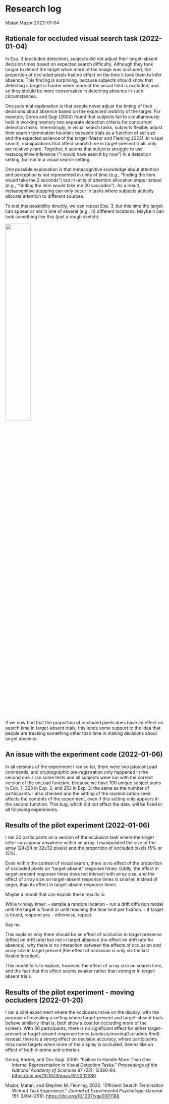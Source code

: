 Research log
================
Matan Mazor
2023-01-04

## Rationale for occluded visual search task (2022-01-04)

In Exp. 3 (occluded detection), subjects did not adjust their
target-absent decision times based on expected search difficulty.
Although they took longer to detect the target when more of the image
was occluded, the proportion of occluded pixels had no effect on the
time it took them to infer absence. This finding is surprising, because
subjects should know that detecting a target is harder when more of the
visual field is occluded, and so they should be more conservative in
detecting absence in such circumstances.

One potential explanation is that people never adjust the timing of
their decisions about absence based on the expected visibility of the
target. For example, Gorea and Sagi (2000) found that subjects fail to
simultaneously hold in working memory two separate detection criteria
for concurrent detection tasks. Interestingly, in visual search tasks,
subjects flexibly adjust their search termination heuristic between
trials as a function of set size and the expected salience of the target
(Mazor and Fleming 2022). In visual search, manipulations that affect
search time in target-present trials only are relatively rare. Together,
it seems that subjects struggle to use metacognitive inference (“I would
have seen it by now”) in a detection setting, but not in a visual search
setting.

One possible explanation is that metacognitive knowledge about attention
and perception is not represented in units of time (e.g., “finding the
item would take me 2 seconds”) but in units of attention allocation
steps instead (e.g., “finding the item would take me 20 saccades”). As a
result, metacognitive stopping can only occur in tasks where subjects
actively allocate attention to different sources.

To test this possibility directly, we can repeat Exp. 3, but this time
the target can appear or not in one of several (e.g., 4) different
locations. Maybe it can look something like this (just a rough sketch):

<img src="figures/occludedSearchSketch.png" width="40%" />

If we now find that the proportion of occluded pixels does have an
effect on search time in target-absent trials, this lends some support
to the idea that people are tracking something other than time in making
decisions about target absence.

## An issue with the experiment code (2022-01-06)

In all versions of the experiment I ran so far, there were two
jatos.onLoad commands, and cryptographic pre-registration only happened
in the second one. I ran some tests and all subjects were run with the
correct version of the onLoad function, because we have 100 unique
subject sums in Exp. 1, 323 in Exp. 2, and 253 in Exp. 3: the same as
the number of participants. I also checked and the setting of the
randomization seed affects the contents of the experiment, even if this
setting only appears in the second function. This bug, which did not
affect the data, will be fixed in all following experiments.

## Results of the pilot experiment (2022-01-06)

I ran 30 participants on a version of the occlusion task where the
target letter can appear anywhere within an array. I manipulated the
size of the array (24x24 or 32x32 pixels) and the proportion of occluded
pixels (5% or 15%).

Even within the context of visual search, there is no effect of the
proportion of occluded pixels on “target-absent” response times. Oddly,
the effect in target-present response times does not interact with array
size, and the effect of array size on target-absent response times is
smaller, instead of larger, than its effect in target-absent response
times.

Maybe a model that can explain these results is:

While t\<noisy timer: - sample a random location - run a drift diffusion
model until the target is found or until reaching the time limit per
fixation. - if target is found, respond yes - otherwise, repeat.

Say no.

This explains why there should be an effect of occlusion in target
presence (effect on drift rate) but not in target absence (no effect on
drift rate for absence), why there is no interaction between the effects
of occlusion and array size in target present (the effect of occlusion
is only via the last fixated location).

This model fails to explain, however, the effect of array size on search
time, and the fact that this effect seems weaker rather than stronger in
target-absent trials.

## Results of the pilot experiment - moving occluders (2022-01-20)

I ran a pilot experiment where the occluders move on the display, with
the purpose of revealing a setting where target-present and
target-absent trials behave similarly (that is, both show a cost for
occluding more of the screen). With 30 participants, there is no
significant effect for either target-present or target-absent response
times (analysis/movingOccluders.Rmd). Instead, there is a strong effect
on decision accuracy, where participants miss more targets when more of
the display is occluded. Seems like an effect of both d-prime and
criterion.

<div id="refs" class="references csl-bib-body hanging-indent">

<div id="ref-gorea2000" class="csl-entry">

Gorea, Andrei, and Dov Sagi. 2000. “Failure to Handle More Than One
Internal Representation in Visual Detection Tasks.” *Proceedings of the
National Academy of Sciences* 97 (22): 12380–84.
<https://doi.org/10.1073/pnas.97.22.12380>.

</div>

<div id="ref-mazor2022" class="csl-entry">

Mazor, Matan, and Stephen M. Fleming. 2022. “Efficient Search
Termination Without Task Experience.” *Journal of Experimental
Psychology: General* 151: 2494–2510.
<https://doi.org/10.1037/xge0001188>.

</div>

</div>
